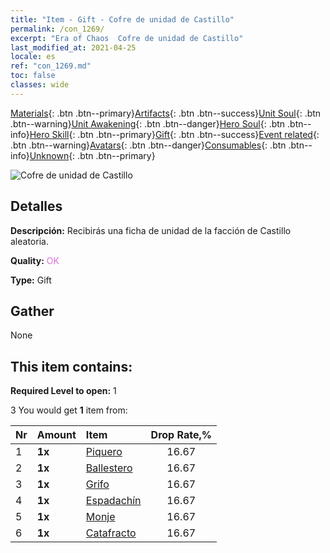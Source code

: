 ```yaml
---
title: "Item - Gift - Cofre de unidad de Castillo"
permalink: /con_1269/
excerpt: "Era of Chaos  Cofre de unidad de Castillo"
last_modified_at: 2021-04-25
locale: es
ref: "con_1269.md"
toc: false
classes: wide
---
```

 [Materials](/ItemsES/){: .btn .btn--primary}[Artifacts](/ItemsES/Artifacts/){: .btn .btn--success}[Unit Soul](/ItemsES/UnitSoul/){: .btn .btn--warning}[Unit Awakening](/ItemsES/UnitAwakening/){: .btn .btn--danger}[Hero Soul](/ItemsES/HeroSoul/){: .btn .btn--info}[Hero Skill](/ItemsES/HeroSkill/){: .btn .btn--primary}[Gift](/ItemsES/Gift/){: .btn .btn--success}[Event related](/ItemsES/Events/){: .btn .btn--warning}[Avatars](/ItemsES/Avatars/){: .btn .btn--danger}[Consumables](/ItemsES/Consumables/){: .btn .btn--info}[Unknown](/ItemsES/Unknown/){: .btn .btn--primary}

 ![Cofre de unidad de Castillo](/images/t/i_904001.png)

## Detalles
 **Descripción:** Recibirás una ficha de unidad de la facción de Castillo aleatoria.

 **Quality:** <span style="color: #DA70D6">OK</span>

 **Type:** Gift

## Gather

  None

## This item contains:

 **Required Level to open:** 1

 3 You would get **1** item  from:

  | Nr | Amount |     Item    | Drop Rate,% |
  |:---|:-------|:------------|:---------:|
  | 1 |  **1x** | [Piquero](/ItemsES/unt_190/) | 16.67 | 
  | 2 |  **1x** | [Ballestero](/ItemsES/unt_191/) | 16.67 | 
  | 3 |  **1x** | [Grifo](/ItemsES/unt_192/) | 16.67 | 
  | 4 |  **1x** | [Espadachín](/ItemsES/unt_193/) | 16.67 | 
  | 5 |  **1x** | [Monje](/ItemsES/unt_194/) | 16.67 | 
  | 6 |  **1x** | [Catafracto](/ItemsES/unt_195/) | 16.67 | 
